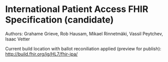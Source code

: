 # International Patient Access FHIR Specification (candidate)

Authors: Grahame Grieve, Rob Hausam, Mikael Rinnetmäki, Vassil Peytchev, Isaac Vetter

Current build location with ballot reconiliation applied (preview for publish):
http://build.fhir.org/ig/HL7/fhir-ipa/
